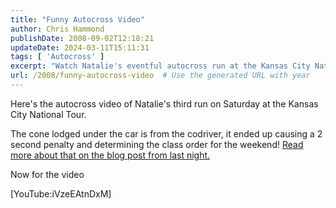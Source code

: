 ```yaml
---
title: "Funny Autocross Video"
author: Chris Hammond
publishDate: 2008-09-02T12:18:21
updateDate: 2024-03-11T15:11:31
tags: [ 'Autocross' ]
excerpt: "Watch Natalie's eventful autocross run at the Kansas City National Tour, where a cone under her car led to a 2 second penalty. Check out all the action here! #autocross #KansasCityNationalTour"
url: /2008/funny-autocross-video  # Use the generated URL with year
---
```

<p>Here's the autocross video of Natalie's third run on Saturday at the Kansas City National Tour.</p> <p>The cone lodged under the car is from the codriver, it ended up causing a 2 second penalty and determining the class order for the weekend! <a href="https://www.corvettez06.org/Blog/itemid/377/Cone-Curse-of-the-Whitworths.aspx">Read more about that on the blog post from last night.</a></p> <p>Now for the video</p> <p>[YouTube:iVzeEAtnDxM]</p>


